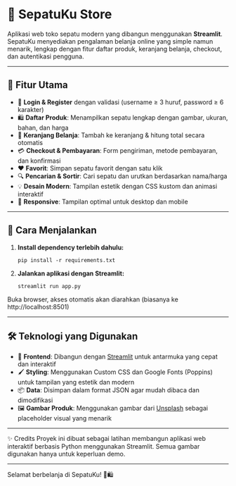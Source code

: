 # 👟 SepatuKu Store

Aplikasi web toko sepatu modern yang dibangun menggunakan **Streamlit**. SepatuKu menyediakan pengalaman belanja online yang simple namun menarik, lengkap dengan fitur daftar produk, keranjang belanja, checkout, dan autentikasi pengguna.

---

## 🎯 Fitur Utama

- 🔐 **Login & Register** dengan validasi (username ≥ 3 huruf, password ≥ 6 karakter)
- 🛍️ **Daftar Produk**: Menampilkan sepatu lengkap dengan gambar, ukuran, bahan, dan harga
- 🛒 **Keranjang Belanja**: Tambah ke keranjang & hitung total secara otomatis
- 💳 **Checkout & Pembayaran**: Form pengiriman, metode pembayaran, dan konfirmasi
- ❤️ **Favorit**: Simpan sepatu favorit dengan satu klik
- 🔍 **Pencarian & Sortir**: Cari sepatu dan urutkan berdasarkan nama/harga
- 💡 **Desain Modern**: Tampilan estetik dengan CSS kustom dan animasi interaktif
- 📱 **Responsive**: Tampilan optimal untuk desktop dan mobile

---

## 🚀 Cara Menjalankan

1. **Install dependency terlebih dahulu:**

   ```
   pip install -r requirements.txt

2. **Jalankan aplikasi dengan Streamlit:**
    ```
    streamlit run app.py

Buka browser, akses otomatis akan diarahkan (biasanya ke http://localhost:8501)

---


## 🛠️ Teknologi yang Digunakan

- 🎨 **Frontend**: Dibangun dengan [Streamlit](https://streamlit.io) untuk antarmuka yang cepat dan interaktif
- 🖌️ **Styling**: Menggunakan Custom CSS dan Google Fonts (Poppins) untuk tampilan yang estetik dan modern
- 📦 **Data**: Disimpan dalam format JSON agar mudah dibaca dan dimodifikasi
- 🖼️ **Gambar Produk**: Menggunakan gambar dari [Unsplash](https://unsplash.com) sebagai placeholder visual yang menarik


---

✨ Credits
Proyek ini dibuat sebagai latihan membangun aplikasi web interaktif berbasis Python menggunakan Streamlit. Semua gambar digunakan hanya untuk keperluan demo.

---
Selamat berbelanja di SepatuKu! 👟🛍️
